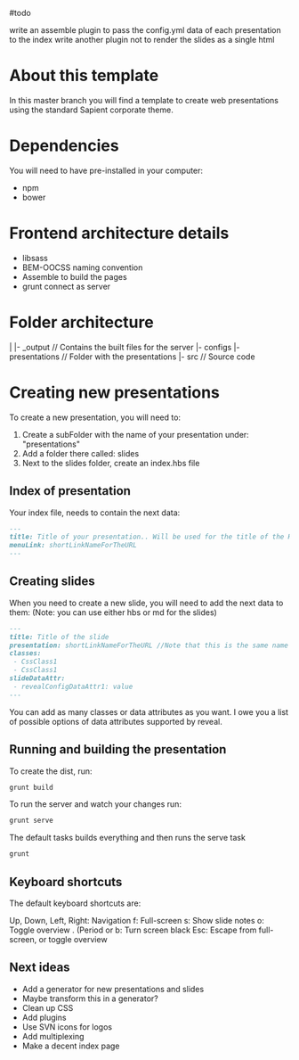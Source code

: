 #todo

write an assemble plugin to pass the config.yml data of each presentation to the index
write another plugin not to render the slides as a single html

# About this template

In this master branch you will find a template to create web presentations using the standard Sapient corporate theme.

# Dependencies

You will need to have pre-installed in your computer:

* npm
* bower

# Frontend architecture details

* libsass
* BEM-OOCSS naming convention
* Assemble to build the pages 
* grunt connect as server

# Folder architecture

|
|- _output // Contains the built files for the server
|- configs
|- presentations // Folder with the presentations
|- src // Source code


# Creating new presentations

To create a new presentation, you will need to:
1. Create a subFolder with the name of your presentation under: "presentations"
2. Add a folder there called: slides
3. Next to the slides folder, create an index.hbs file


## Index of presentation

Your index file, needs to contain the next data:

```md
---
title: Title of your presentation.. Will be used for the title of the HTML
menuLink: shortLinkNameForTheURL
---
```


## Creating slides
When you need to create a new slide, you will need to add the next data to them:
(Note: you can use either hbs or md for the slides)

```md
---
title: Title of the slide
presentation: shortLinkNameForTheURL //Note that this is the same name you used for menuLink
classes:
 - CssClass1
 - CssClass1
slideDataAttr:
 - revealConfigDataAttr1: value
---
```

You can add as many classes or data attributes as you want. I owe you a list of possible options of data attributes supported by reveal. 

## Running and building the presentation

To create the dist, run:
```js
grunt build
```

To run the server and watch your changes run:
```js
grunt serve
```


The default tasks builds everything and then runs the serve task
```js
grunt
```

## Keyboard shortcuts

The default keyboard shortcuts are:

Up, Down, Left, Right: Navigation
f: Full-screen
s: Show slide notes
o: Toggle overview
. (Period or b: Turn screen black
Esc: Escape from full-screen, or toggle overview


## Next ideas
- Add a generator for new presentations and slides
- Maybe transform this in a generator?
- Clean up CSS
- Add plugins
- Use SVN icons for logos
- Add multiplexing
- Make a decent index page

